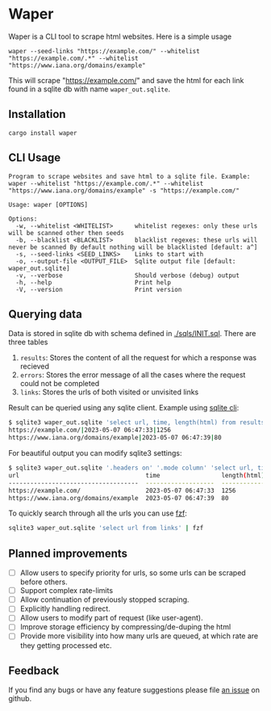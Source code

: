 # Waper

Waper is a CLI tool to scrape html websites. Here is a simple usage
```
waper --seed-links "https://example.com/" --whitelist "https://example.com/.*" --whitelist "https://www.iana.org/domains/example" 
```
This will scrape "https://example.com/" and save the html for each link found in a sqlite db with name `waper_out.sqlite`.

## Installation
```
cargo install waper
```

## CLI Usage
```
Program to scrape websites and save html to a sqlite file. Example: waper --whitelist "https://example.com/.*" --whitelist "https://www.iana.org/domains/example" -s "https://example.com/"

Usage: waper [OPTIONS]

Options:
  -w, --whitelist <WHITELIST>      whitelist regexes: only these urls will be scanned other then seeds
  -b, --blacklist <BLACKLIST>      blacklist regexes: these urls will never be scanned By default nothing will be blacklisted [default: a^]
  -s, --seed-links <SEED_LINKS>    Links to start with
  -o, --output-file <OUTPUT_FILE>  Sqlite output file [default: waper_out.sqlite]
  -v, --verbose                    Should verbose (debug) output
  -h, --help                       Print help
  -V, --version                    Print version
```

## Querying data

Data is stored in sqlite db with schema defined in [./sqls/INIT.sql](./sqls/INIT.sql). There are three tables
1. `results`: Stores the content of all the request for which a response was recieved
2. `errors`: Stores the error message of all the cases where the request could not be completed
3. `links`: Stores the urls of both visited or unvisited links
  

Result can be queried using any sqlite client. Example using [sqlite cli](https://www.sqlite.org/cli.html):
```bash
$ sqlite3 waper_out.sqlite 'select url, time, length(html) from results'
https://example.com/|2023-05-07 06:47:33|1256
https://www.iana.org/domains/example|2023-05-07 06:47:39|80
```
  
For beautiful output you can modify sqlite3 settings:
```bash
$ sqlite3 waper_out.sqlite '.headers on' '.mode column' 'select url, time, length(html) from results'
url                                   time                 length(html)
------------------------------------  -------------------  ------------
https://example.com/                  2023-05-07 06:47:33  1256
https://www.iana.org/domains/example  2023-05-07 06:47:39  80
```
  
To quickly search through all the urls you can use [fzf](https://github.com/junegunn/fzf):
```bash
sqlite3 waper_out.sqlite 'select url from links' | fzf
```

## Planned improvements
- [ ] Allow users to specify priority for urls, so some urls can be scraped before others.
- [ ] Support complex rate-limits
- [ ] Allow continuation of previously stopped scraping.
- [ ] Explicitly handling redirect.
- [ ] Allow users to modify part of request (like user-agent).
- [ ] Improve storage efficiency by compressing/de-duping the html
- [ ] Provide more visibility into how many urls are queued, at which rate are they getting processed etc.

## Feedback
If you find any bugs or have any feature suggestions please file [an issue](https://github.com/nkitsaini/waper/issues) on github.

